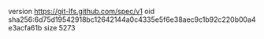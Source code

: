 version https://git-lfs.github.com/spec/v1
oid sha256:6d75d19542918bc12642144a0c4335e5f6e38aec9c1b92c220b00a4e3acfa61b
size 5273
